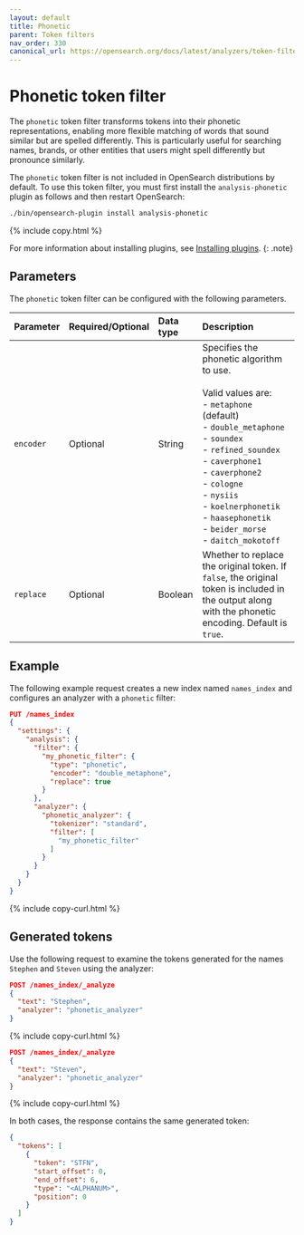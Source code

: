 ```yaml
---
layout: default
title: Phonetic
parent: Token filters
nav_order: 330
canonical_url: https://opensearch.org/docs/latest/analyzers/token-filters/phonetic/
---
```


# Phonetic token filter

The `phonetic` token filter transforms tokens into their phonetic representations, enabling more flexible matching of words that sound similar but are spelled differently. This is particularly useful for searching names, brands, or other entities that users might spell differently but pronounce similarly.

The `phonetic` token filter is not included in OpenSearch distributions by default. To use this token filter, you must first install the `analysis-phonetic` plugin as follows and then restart OpenSearch:

```bash
./bin/opensearch-plugin install analysis-phonetic
```
{% include copy.html %}

For more information about installing plugins, see [Installing plugins]({{site.url}}{{site.baseurl}}/install-and-configure/plugins/).
{: .note}

## Parameters

The `phonetic` token filter can be configured with the following parameters.

Parameter | Required/Optional | Data type | Description
:--- | :--- | :--- | :--- 
`encoder` | Optional | String | Specifies the phonetic algorithm to use.<br><br>Valid values are:<br>- `metaphone` (default)<br>- `double_metaphone`<br>- `soundex`<br>- `refined_soundex`<br>- `caverphone1`<br>- `caverphone2`<br>- `cologne`<br>- `nysiis`<br>- `koelnerphonetik`<br>- `haasephonetik`<br>- `beider_morse`<br>- `daitch_mokotoff ` 
`replace` | Optional | Boolean | Whether to replace the original token. If `false`, the original token is included in the output along with the phonetic encoding. Default is `true`.


## Example

The following example request creates a new index named `names_index` and configures an analyzer with a `phonetic` filter:

```json
PUT /names_index
{
  "settings": {
    "analysis": {
      "filter": {
        "my_phonetic_filter": {
          "type": "phonetic",
          "encoder": "double_metaphone",
          "replace": true
        }
      },
      "analyzer": {
        "phonetic_analyzer": {
          "tokenizer": "standard",
          "filter": [
            "my_phonetic_filter"
          ]
        }
      }
    }
  }
}
```
{% include copy-curl.html %}

## Generated tokens

Use the following request to examine the tokens generated for the names `Stephen` and `Steven` using the analyzer:

```json
POST /names_index/_analyze
{
  "text": "Stephen",
  "analyzer": "phonetic_analyzer"
}
```
{% include copy-curl.html %}

```json
POST /names_index/_analyze
{
  "text": "Steven",
  "analyzer": "phonetic_analyzer"
}
```
{% include copy-curl.html %}

In both cases, the response contains the same generated token:

```json
{
  "tokens": [
    {
      "token": "STFN",
      "start_offset": 0,
      "end_offset": 6,
      "type": "<ALPHANUM>",
      "position": 0
    }
  ]
}
```
